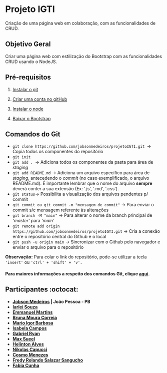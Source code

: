# Projeto IGTI
Criação de uma página web em colaboração, com as funcionalidades de CRUD.

## Objetivo Geral

Criar uma página web com estilização do Bootstrap com as funcionalidades CRUD usando o NodeJS.

## Pré-requisitos

1. <a href="https://git-scm.com/downloads" target="_blank">Instalar o git</a>

2. <a href="https://github.com/" target="_blank">Criar uma conta no gitHub</a>

3. <a href="https://nodejs.org/pt-br/download/">Instalar o node</a>

4. <a href="https://nodejs.org/pt-br/download/">Baixar o Bootstrap</a>

## Comandos do Git
- ```git clone https://github.com/jobsonmedeiros/projetoIGTI.git ```-> Copia todos os componentes do repositório
- ```git init```
- ```git add . ```-> Adiciona todos os componentes da pasta para área de *staging*
- ```git add README.md``` -> Adiciona um arquivo específico para área de *staging*, antecedendo o *commit* (no caso exemplificado, o arquivo README.md). É importante lembrar que o nome do arquivo **sempre** deverá conter a sua extensão (Ex: '.js', '.md', '.css').
- ```git status```-> Possibilita a visualização dos arquivos pendentes p/ commit
- ```git commit ou git commit -m "mensagem de commit"``` -> Para enviar o commit s/c mensagem referente às alterações
- ```git branch -M "main"``` -> Para alterar o nome da branch principal de *'master'* para *'main'*
- ```git remote add origin https://github.com/jobsonmedeiros/projetoIGTI.git``` -> Cria a conexão entre o repositório central do Github e o local
- ```git push -u origin main``` -> Sincronizar com o Github pelo navegador e enviar o arquivo para o repositório


**Observação:** Para colar o link do repositório, pode-se utilizar a tecla ```'insert'``` ou ```'ctrl' + 'shift' + 'v'.```

#### Para maiores informações a respeito dos comandos Git, clique <a href="https://training.github.com/downloads/pt_BR/github-git-cheat-sheet/">aqui</a>.

## Participantes :octocat:

- <strong><a href="https://github.com/jobsonmedeiros">Jobson Medeiros</a> | João Pessoa - PB
- <a href="https://github.com/iarleisouza">Iarlei Souza</a>
- <a href="https://github.com/EmmanuelMartins21">Emmanuel Martins</a>
- <a href="https://github.com/brunacorreia">Bruna Moura Correia</a>
- <a href="https://github.com/migorking">Mario Igor Barbosa</a>
- <a href="https://github.com/IsabelaCampos02">Isabela Campos</a>
- <a href="https://github.com/Bigoode">Gabriel Ryan</a>
- <a href="https://github.com/MaxSueel">Max Sueel</a>
- <a href="https://github.com/HelintonAlves/">Helinton Alves</a>
- <a href="https://github.com/Niikapucci">Nikolas Capucci</a>
- <a href="https://github.com/cosmo-menezes">Cosmo Menezes</a>
- <a href="https://github.com/fredsalas87">Fredy Rolando Salazar Sangucho</a>
- <a href="https://github.com/fabiamcunha">Fabia Cunha</a></strong>




